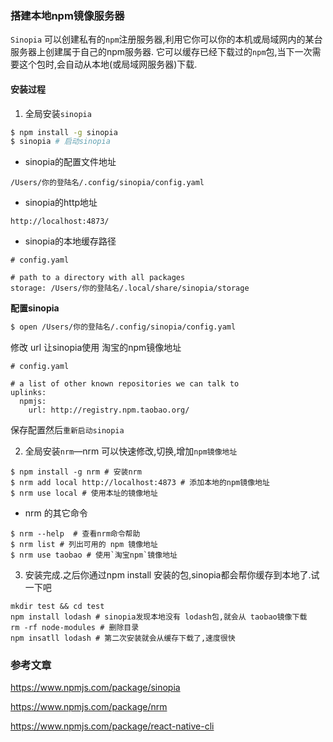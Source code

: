 ### 搭建本地npm镜像服务器
`Sinopia` 可以创建私有的`npm`注册服务器,利用它你可以你的本机或局域网内的某台服务器上创建属于自己的npm服务器. 它可以缓存已经下载过的`npm`包,当下一次需要这个包时,会自动从本地(或局域网服务器)下载.

#### 安装过程

1. 全局安装`sinopia`
```bash
$ npm install -g sinopia
$ sinopia # 启动sinopia
```
- sinopia的配置文件地址
```
/Users/你的登陆名/.config/sinopia/config.yaml
```
- sinopia的http地址
```
http://localhost:4873/
```
- sinopia的本地缓存路径
```
# config.yaml

# path to a directory with all packages
storage: /Users/你的登陆名/.local/share/sinopia/storage
```
**配置sinopia**

```bash
$ open /Users/你的登陆名/.config/sinopia/config.yaml
```
修改 url 让sinopia使用 淘宝的npm镜像地址
```
# config.yaml

# a list of other known repositories we can talk to
uplinks:
  npmjs:
    url: http://registry.npm.taobao.org/
```
保存配置然后`重新启动sinopia`


2. 全局安装`nrm`—nrm 可以快速修改,切换,增加`npm镜像地址`
```
$ npm install -g nrm # 安装nrm
$ nrm add local http://localhost:4873 # 添加本地的npm镜像地址
$ nrm use local # 使用本址的镜像地址
```

- nrm 的其它命令
```
$ nrm --help  # 查看nrm命令帮助
$ nrm list # 列出可用的 npm 镜像地址
$ nrm use taobao # 使用`淘宝npm`镜像地址
```

3. 安装完成.之后你通过npm install 安装的包,sinopia都会帮你缓存到本地了.试一下吧

```
mkdir test && cd test
npm install lodash # sinopia发现本地没有 lodash包,就会从 taobao镜像下载
rm -rf node-modules # 删除目录
npm insatll lodash # 第二次安装就会从缓存下载了,速度很快
```

### 参考文章

https://www.npmjs.com/package/sinopia

https://www.npmjs.com/package/nrm

https://www.npmjs.com/package/react-native-cli


